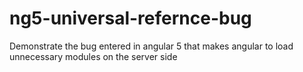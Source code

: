 # ng5-universal-refernce-bug
Demonstrate the bug entered in angular 5 that makes angular to load unnecessary modules on the server side
